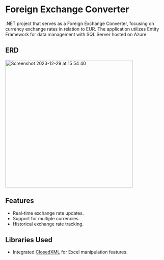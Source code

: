 # Foreign Exchange Converter

.NET project that serves as a Foreign Exchange Converter, focusing on currency exchange rates in relation to EUR. The application utilizes Entity Framework  for data management with SQL Server hosted on Azure.

## ERD
<img width="400" alt="Screenshot 2023-12-29 at 15 54 40" src="https://github.com/Dimitri-Avtenyev/Fx-converter/assets/102914455/6be1b364-61d8-4226-8bc7-5ce3b823065e">


## Features

- Real-time exchange rate updates.
- Support for multiple currencies.
- Historical exchange rate tracking.

## Libraries Used

- Integrated [ClosedXML](https://github.com/ClosedXML/ClosedXML) for Excel manipulation features.
